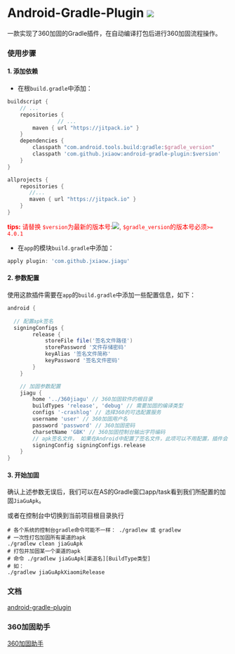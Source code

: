 # Android-Gradle-Plugin [![](https://jitpack.io/v/jxiaow/android-gradle-plugin.svg)](https://jitpack.io/#jxiaow/android-gradle-plugin)

一款实现了360加固的Gradle插件，在自动编译打包后进行360加固流程操作。

### 使用步骤

#### 1. 添加依赖

* 在根`build.gradle`中添加：

```groovy
buildscript {
    // ...
    repositories {
				// ...
        maven { url "https://jitpack.io" }
    }
    dependencies {
        classpath "com.android.tools.build:gradle:$gradle_version"
        classpath 'com.github.jxiaow:android-gradle-plugin:$version'
    }
}

allprojects {
    repositories {
       //...
       maven { url "https://jitpack.io" }
    }
}
```

<font color='red' >**tips:** 请替换 `$version`为最新的版本号:[![](https://jitpack.io/v/jxiaow/android-gradle-plugin.svg)](https://jitpack.io/#jxiaow/android-gradle-plugin),  `$gradle_version`的版本号必须`>= 4.0.1` </font>

* 在`app`的模块`build.gradle`中添加：

```groovy
apply plugin: 'com.github.jxiaow.jiagu'
```

#### 2. 参数配置

使用这款插件需要在`app`的`build.gradle`中添加一些配置信息，如下：

```groovy
android {
  
  // 配置apk签名
  signingConfigs {
        release {
            storeFile file('签名文件路径')
            storePassword '文件存储密码'
            keyAlias '签名文件简称'
            keyPassword '签名文件密码'
        }
    }

  	// 加固参数配置
    jiagu {
        home '../360jiagu' // 360加固软件的根目录
        buildTypes 'release', 'debug' // 需要加固的编译类型
        configs '-crashlog' // 选择360的可选配置服务
        username 'user' // 360加固用户名
        password 'password' // 360加固密码
        charsetName 'GBK' // 360加固控制台输出字符编码
        // apk签名文件， 如果在Android中配置了签名文件，此项可以不用配置，插件会自动读取名为'release'的签名文件
        signingConfig signingConfigs.release
    }
}
```

#### 3. 开始加固

确认上述参数无误后，我们可以在AS的Gradle窗口app/task看到我们所配置的加固`JiaGuApk`。

或者在控制台中切换到当前项目根目录执行

```shell
# 各个系统的控制台gradle命令可能不一样： ./gradlew 或 gradlew 
# 一次性打包加固所有渠道的apk
./gradlew clean jiaGuApk 
# 打包并加固某一个渠道的apk
# 命令 ./gradlew jiaGuApk[渠道名][BuildType类型]
# 如：
./gradlew jiaGuApkXiaomiRelease
```

### 文档

[android-gradle-plugin](https://jxiaow.github.io/android-gradle-plugin/plugin/com.github.jxiaow.jiagu/index.html)

### 360加固助手

[360加固助手](https://jiagu.360.cn/#/global/download)

